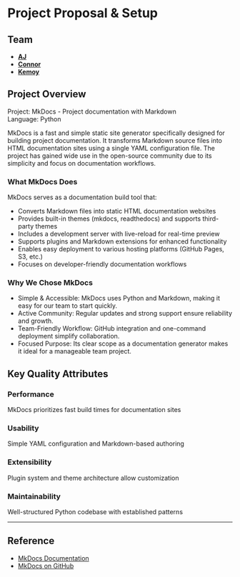 # Project Proposal & Setup

## Team

- [**AJ**](https://github.com/ajbarea)
- [**Connor**](https://github.com/cwo3990)
- [**Kemoy**](https://github.com/kemoycampbell)

## Project Overview

Project: MkDocs - Project documentation with Markdown  
Language: Python  

MkDocs is a fast and simple static site generator specifically designed for building project documentation. It transforms Markdown source files into HTML documentation sites using a single YAML configuration file. The project has gained wide use in the open-source community due to its simplicity and focus on documentation workflows.

### What MkDocs Does

MkDocs serves as a documentation build tool that:

- Converts Markdown files into static HTML documentation websites
- Provides built-in themes (mkdocs, readthedocs) and supports third-party themes
- Includes a development server with live-reload for real-time preview
- Supports plugins and Markdown extensions for enhanced functionality
- Enables easy deployment to various hosting platforms (GitHub Pages, S3, etc.)
- Focuses on developer-friendly documentation workflows

### Why We Chose MkDocs

- Simple & Accessible: MkDocs uses Python and Markdown, making it easy for our team to start quickly.
- Active Community: Regular updates and strong support ensure reliability and growth.
- Team-Friendly Workflow: GitHub integration and one-command deployment simplify collaboration.
- Focused Purpose: Its clear scope as a documentation generator makes it ideal for a manageable team project.

## Key Quality Attributes

### Performance

MkDocs prioritizes fast build times for documentation sites

### Usability

Simple YAML configuration and Markdown-based authoring

### Extensibility

Plugin system and theme architecture allow customization

### Maintainability

Well-structured Python codebase with established patterns

---

## Reference

- [MkDocs Documentation](https://www.mkdocs.org/)
- [MkDocs on GitHub](https://github.com/mkdocs/mkdocs)
